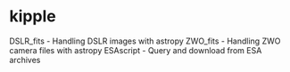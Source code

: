 # kipple

DSLR_fits - Handling DSLR images with astropy
ZWO_fits - Handling ZWO camera files with astropy
ESAscript - Query and download from ESA archives
